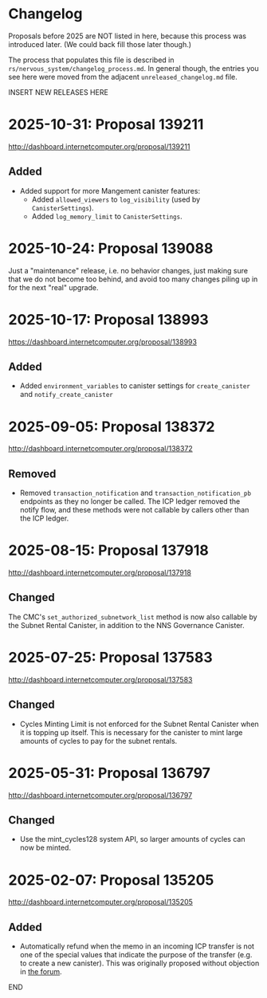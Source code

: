 # Changelog

Proposals before 2025 are NOT listed in here, because this process was
introduced later. (We could back fill those later though.)

The process that populates this file is described in
`rs/nervous_system/changelog_process.md`. In general though, the entries you see
here were moved from the adjacent `unreleased_changelog.md` file.


INSERT NEW RELEASES HERE


# 2025-10-31: Proposal 139211

http://dashboard.internetcomputer.org/proposal/139211

## Added

* Added support for more Mangement canister features:
    * Added `allowed_viewers` to `log_visibility` (used by `CanisterSettings`).
    * Added `log_memory_limit` to `CanisterSettings`.


# 2025-10-24: Proposal 139088

Just a "maintenance" release, i.e. no behavior changes, just making
sure that we do not become too behind, and avoid too many changes
piling up in for the next "real" upgrade.


# 2025-10-17: Proposal 138993

https://dashboard.internetcomputer.org/proposal/138993

## Added

- Added `environment_variables` to canister settings for `create_canister` and `notify_create_canister`


# 2025-09-05: Proposal 138372

http://dashboard.internetcomputer.org/proposal/138372

## Removed

- Removed `transaction_notification` and `transaction_notification_pb` endpoints as they
  no longer be called. The ICP ledger removed the notify flow, and these methods were not
  callable by callers other than the ICP ledger.


# 2025-08-15: Proposal 137918

http://dashboard.internetcomputer.org/proposal/137918

## Changed

The CMC's `set_authorized_subnetwork_list` method is now also callable by the Subnet Rental Canister, in addition to the NNS Governance Canister.


# 2025-07-25: Proposal 137583

http://dashboard.internetcomputer.org/proposal/137583

## Changed

* Cycles Minting Limit is not enforced for the Subnet Rental Canister when it is topping up itself.
  This is necessary for the canister to mint large amounts of cycles to pay for the subnet rentals.


# 2025-05-31: Proposal 136797

http://dashboard.internetcomputer.org/proposal/136797

## Changed

- Use the mint_cycles128 system API, so larger amounts of cycles can now be minted.


# 2025-02-07: Proposal 135205

http://dashboard.internetcomputer.org/proposal/135205

## Added

* Automatically refund when the memo in an incoming ICP transfer is not one of
  the special values that indicate the purpose of the transfer (e.g. to create a
  new canister). This was originally proposed without objection in [the forum].

[the forum]: https://forum.dfinity.org/t/extend-cycles-minting-canister-functionality/37749/2


END
